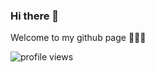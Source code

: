 ### Hi there 👋

Welcome to my github page 👨🏻‍💻

![profile views](https://komarev.com/ghpvc/?username=upphiminn&color=brightgreen&style=flat-square)

<!--
**upphiminn/upphiminn** is a ✨ _special_ ✨ repository because its `README.md` (this file) appears on your GitHub profile.

Here are some ideas to get you started:

- 🔭 I’m currently working on ...
- 🌱 I’m currently learning ...
- 👯 I’m looking to collaborate on ...
- 🤔 I’m looking for help with ...
- 💬 Ask me about ...
- 📫 How to reach me: ...
- 😄 Pronouns: ...
- ⚡ Fun fact: ...
-->

